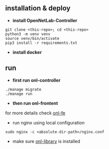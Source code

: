 ## installation & deploy

- __install OpenNetLab-Controller__

```
git clone <this-repo>; cd <this-repo>
python3 -m venv venv
source venv/bin/activate
pip3 install -r requirements.txt
```

- __install docker__

## run

- __first run onl-controller__

```
./manage migrate
./manage run
```

- __then run onl-frontent__

for more details check [onl-fe](https://github.com/OpenNetLab/OpenNetLab-Edu-FE)

- run nginx using local configuration

```
sudo nginx -c <absolute-dir-path>/nginx.conf
```

- make sure [onl-library](https://github.com/OpenNetLab/OpenNetLab-Edu) is installed
